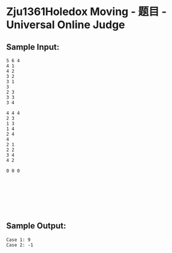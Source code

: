 # Zju1361Holedox Moving - 题目 - Universal Online Judge


## Sample Input: 
```
5 6 4
4 1
4 2
3 2
3 1
3
2 3
3 3
3 4

4 4 4
2 3
1 3
1 4
2 4
4
2 1
2 2
3 4
4 2

0 0 0








```

## Sample Output: 
```
Case 1: 9
Case 2: -1

```
